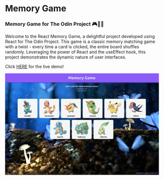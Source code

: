 # Memory Game

### Memory Game for The Odin Project 🎮🎲🧠

Welcome to the React Memory Game, a delightful project developed using React for The Odin Project. This game is a classic memory matching game with a twist - every time a card is clicked, the entire board shuffles randomly. Leveraging the power of React and the useEffect hook, this project demonstrates the dynamic nature of user interfaces.

Click [HERE](https://memory-card-ty86.onrender.com) for the live demo!

![Screenshot Demo](./src/assets/screenshot-demo.png)
